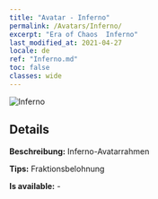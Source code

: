 ```yaml
---
title: "Avatar - Inferno"
permalink: /Avatars/Inferno/
excerpt: "Era of Chaos  Inferno"
last_modified_at: 2021-04-27
locale: de
ref: "Inferno.md"
toc: false
classes: wide
---
```

 ![Inferno](/images/a/avatarFrame_3.png)

## Details

 **Beschreibung:** Inferno-Avatarrahmen 

 **Tips:** Fraktionsbelohnung 

 **Is available:**  - 

